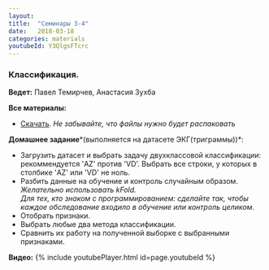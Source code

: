 ```yaml
---
layout: 
title:  "Семинары 3-4"
date:   2018-03-18
categories: materials 
youtubeId: Y3QlgsFTcrc
---
```

### Классификация.

**Ведeт:** Павел Темирчев, Анастасия Зухба

**Все материалы:**
- [Скачать](https://github.com/appdatascience/appdatascience.github.io/blob/master/assets/notebooks/3sem.zip). *Не забывайте, что файлы нужно будет распаковать*

**Домашнее задание***(выполняется на датасете ЭКГ(триграммы))*:
- Загрузить датасет и выбрать задачу двухклассовой классификации: рекоммендуется 'AZ' против 'VD'. Выбрать все строки, у которых в столбике 'AZ' или 'VD' не ноль.
- Разбить данные на обучение и контроль случайным образом. 
*Желательно использовать kFold.*  
*Для тех, кто знаком с программированием: сделайте так, чтобы каждое обследование входило в обучение или контроль целиком.*
- Отобрать признаки.
- Выбрать любые два метода классификации.
- Сравнить их работу на полученной выборке с выбранными признаками.

**Видео:**
{% include youtubePlayer.html id=page.youtubeId %}
